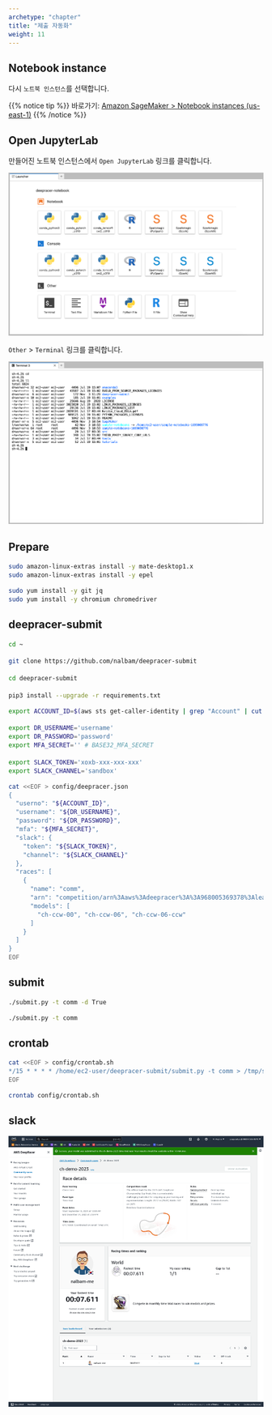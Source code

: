 ```yaml
---
archetype: "chapter"
title: "제출 자동화"
weight: 11
---
```


## Notebook instance

다시 `노트북 인스턴스`를 선택합니다.

{{% notice tip %}}
바로가기: [Amazon SageMaker > Notebook instances (us-east-1)](https://us-east-1.console.aws.amazon.com/sagemaker/home?region=us-east-1#/notebook-instances)
{{% /notice %}}

## Open JupyterLab

만들어진 노트북 인스턴스에서 `Open JupyterLab` 링크를 클릭합니다.

![](./images/automation-01.png)

`Other` > `Terminal` 링크를 클릭합니다.

![](./images/automation-02.png)

## Prepare

```bash
sudo amazon-linux-extras install -y mate-desktop1.x
sudo amazon-linux-extras install -y epel
```

```bash
sudo yum install -y git jq
sudo yum install -y chromium chromedriver
```

## deepracer-submit

```bash
cd ~

git clone https://github.com/nalbam/deepracer-submit

cd deepracer-submit

pip3 install --upgrade -r requirements.txt
```

```bash
export ACCOUNT_ID=$(aws sts get-caller-identity | grep "Account" | cut -d'"' -f4)

export DR_USERNAME='username'
export DR_PASSWORD='password'
export MFA_SECRET='' # BASE32_MFA_SECRET

export SLACK_TOKEN='xoxb-xxx-xxx-xxx'
export SLACK_CHANNEL='sandbox'
```

```bash
cat <<EOF > config/deepracer.json
{
  "userno": "${ACCOUNT_ID}",
  "username": "${DR_USERNAME}",
  "password": "${DR_PASSWORD}",
  "mfa": "${MFA_SECRET}",
  "slack": {
    "token": "${SLACK_TOKEN}",
    "channel": "${SLACK_CHANNEL}"
  },
  "races": [
    {
      "name": "comm",
      "arn": "competition/arn%3Aaws%3Adeepracer%3A%3A968005369378%3Aleaderboard%2Fc2952386-1b8d-4610-ab54-5512e6656d68",
      "models": [
        "ch-ccw-00", "ch-ccw-06", "ch-ccw-06-ccw"
      ]
    }
  ]
}
EOF
```

## submit

```bash
./submit.py -t comm -d True
```

```bash
./submit.py -t comm
```

## crontab

```bash
cat <<EOF > config/crontab.sh
*/15 * * * * /home/ec2-user/deepracer-submit/submit.py -t comm > /tmp/submit.log 2>&1
EOF
```

```bash
crontab config/crontab.sh
```

## slack

![](./images/submit-comm.png)

